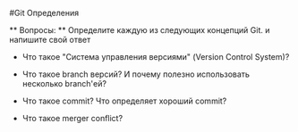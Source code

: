 #Git Определения

** Вопросы: ** 
Определите каждую из следующих концепций Git. и напишите свой ответ

* Что такое "Система управления версиями" (Version Control System)? 

* Что такое branch версий? И почему полезно использовать несколько branch'ей?

* Что такое commit? Что определяет хороший commit?

* Что такое merger conflict?
